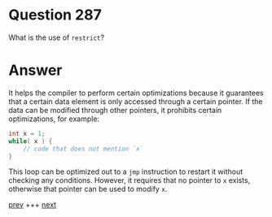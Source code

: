 
# Question 287



What is the use of `restrict`?  


# Answer



It helps the compiler to perform certain optimizations because it guarantees
that a certain data element is only accessed through a certain pointer.
If the data can be modified through other pointers, it prohibits certain 
optimizations, for example:

```c
int x = 1;
while( x ) {
    // code that does not mention `x`
}
```

This loop can be optimized out to a `jmp` instruction to restart it without
checking any conditions. However, it requires that no pointer to `x` exists,
otherwise that pointer can be used to modify `x`.


[prev](286.md) +++ [next](288.md)
